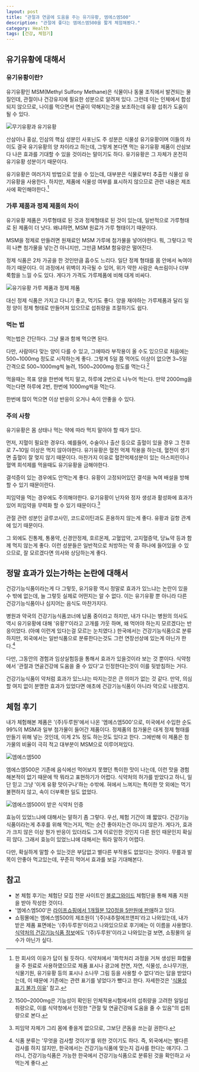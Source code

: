 ```yaml
---
layout: post
title: "관절과 연골에 도움을 주는 유기유황, 엠에스엠500"
description: "관절에 좋다는 엠에스엠500을 짧게 체험해봤다."
category: Health
tags: [건강, 체험기]
---
```


## 유기유황에 대해서

### 유기유황이란?

유기유황인 MSM(Methyl Sulfony Methane)은 식물이나 동물 조직에서 발견되는 물질인데, 관절이나 건강유지에 필요한 성분으로 알려져 있다. 그런데 이는 인체에서 합성되지 않으므로, 나이를 먹으면서 연골이 약해지는것을 보조하는데 유황 섭취가 도움이 될 수 있다.

![무기유황과 유기유황](https://lh5.googleusercontent.com/-Tu4t73TWdo8/VQ7E4iVCQYI/AAAAAAAAPIE/rvwrZy6bSJs/w518/sulphur-vs-msm.jpg "일반적으로 '유황'하면 떠올리는 황(Sulphur)과 달리 유기유황(MSM)은 순백색을 띤다.")

산삼이나 홍삼, 인삼의 핵심 성분인 사포닌도 주 성분은 식물성 유기유황이며 이들의 차이도 결국 유기유황의 양 차이라고 하는데, 그렇게 본다면 먹는 유기유황 제품이 산삼보다 나은 효과를 기대할 수 있을 것이라는 말이기도 하다. 유기유황은 그 자체가 온전히 유기유황 성분이기 때문이다.

유기유황은 여러가지 방법으로 얻을 수 있는데, 대부분은 식물로부터 추출한 식물성 유기유황을 사용한다. 하지만, 제품에 식물성 여부를 표시하지 않으므로 관련 내용은 제조사에 확인해야한다.[^1]

[^1]: 한 회사의 이유가 답이 될 듯하다. 식약처에서 '화학처리 과정을 거쳐 생성된 화합물을 주 원료로 사용하였으므로 제품 표시나 광고에 천연, 자연, 식물성, 소나무기원, 식물기원, 유기유황 등의 표시나 소나무 그림 등을 사용할 수 없다'라는 답을 받았다는데, 이 때문에 기존에는 관련 표기를 넣었다가 뺐다고 한다. 자세한것은 '[식물성 표기 불가 이유](http://cafe.daum.net/treemsm/ThJp/1)' 참고.

### 가루 제품과 정제 제품의 차이

유기유황 제품은 가루형태로 된 것과 정제형태로 된 것이 있는데, 일반적으로 가루형태로 된 제품이 더 낫다. 왜냐하면, MSM 원료가 가루 형태이기 때문이다.

MSM을 정제로 만들려면 원재료인 MSM 가루에 첨가물을 넣어야한다. 뭐, 그렇다고 딱히 나쁜 첨가물을 넣는건 아니지만, 그만큼 MSM 함유량은 떨어진다.

정제 식품은 2차 가공을 한 것인만큼 흡수도 느리다. 일단 정제 형태를 몸 안에서 녹여야 하기 때문이다. 이 과정에서 위벽이 자극될 수 있어, 위가 약한 사람은 속쓰림이나 더부룩함을 느낄 수도 있다. 게다가 가격도 가루제품에 비해 대게 비싸다.

![유기유황 가루 제품과 정제 제품](https://lh6.googleusercontent.com/-1QP-1q8tsQo/VQ7HYIjDRsI/AAAAAAAAPIs/kzN2OOILX9g/s0/msm-products.jpg "제품 자체로는 가루 제품이, 편의성으로는 정제 제품이 더 낫다.")

대신 정제 식품은 가지고 다니기 좋고, 먹기도 좋다. 양을 재야하는 가루제품과 달리 일정 양이 정제 형태로 만들어져 있으므로 섭취량을 조절하기도 쉽다.

### 먹는 법

먹는법은 간단하다.
그냥 물과 함께 먹으면 된다.

다만, 사람마다 맞는 양이 다를 수 있고, 그에따라 부작용이 올 수도 있으므로 처음에는 500~1000mg 정도로 시작하는게 좋다. 그렇게 5일 쯤 먹어도 이상이 없으면 3~5일 간격으로 500~1000mg씩 늘려, 1500~2000mg 정도를 먹는다.[^2]

[^2]: 1500~2000mg은 기능성이 확인된 인체적용시험에서의 섭취량을 고려한 일일섭취량으로, 이를 식약청에서 인정한 "관절 및 연골건강에 도움을 줄 수 있음"의 섭취량으로 본다.

먹을때는 목표 양을 한번에 먹지 말고, 하루에 2번으로 나누어 먹는다. 만약 2000mg을 먹는다면 하루에 2번, 한번에 1000mg씩을 먹는다.

한번에 많이 먹으면 이상 반응이 오거나 속이 안좋을 수 있다.

### 주의 사항

유기유황은 몸 상태나 먹는 약에 따라 먹지 말아야 할 때가 있다.

먼저, 지혈이 필요한 경우다.
예를들어, 수술이나 출산 등으로 출혈이 있을 경우 그 전후로 7~10일 이상은 먹지 않아야한다.
유기유황은 혈전 억제 작용을 하는데, 혈전이 생기면 출혈이 잘 멎지 않기 때문이다.
마찬가지 이유로 혈전억제성분이 있는 아스피린이나 혈액 희석제를 먹을때도 유기유황을 금해야한다.

결석증이 있는 경우에도 안먹는게 좋다. 유황이 고정되어있던 결석을 녹여 배설을 방해할 수 있기 때문이란다.

피임약을 먹는 경우에도 주의해야한다. 유기유황이 난자와 정자 생성과 활성화에 효과가 있어 피임약을 무력화 할 수 있기 때문이다.[^3]

[^3]: 피임약 자체가 그리 몸에 좋을게 없으므로, 그보단 콘돔을 쓰는걸 권한다.

관절 관련 성분인 글루코사민, 코드로이틴과도 혼용하지 않는게 좋다. 유황과 길항 관계에 있기 때문이다.

그 외에도 진통제, 통풍약, 신경안정제, 호르몬제, 고혈압약, 고지혈증약, 당뇨약 등과 함께 먹지 않는게 좋다. 이런 성분들은 일반적으로 처방하는 약 중 하나에 들어있을 수 있으므로, 잘 모르겠다면 의사와 상담하는게 좋다.

## 정말 효과가 있는가하는 논란에 대해서

건강기능식품이라는게 다 그렇듯, 유기유황 역시 정말로 효과가 있느냐는 논란이 있을 수 밖에 없는데, 늘 그렇듯 실제로 어떤지는 알 수 없다.
이는 유기유황 뿐 아니라 다른 건강기능식품이나 심지어는 음식도 마찬가지다.

병원과 약국의 건강기능식품코너에 납품 중이라고 하지만, 내가 다니는 병원의 의사도 역시 유기유황에 대해 '유황?'이라고 고개를 갸웃 하며, 왜 먹어야 하는지 모르겠다는 반응이었다. (아예 이런게 있다는걸 모르는 눈치였다.)
한국에서는 건강기능식품으로 분류하지만, 외국에서는 일반식품으로 분류한다는것도 그런 연장선상에 있는게 아닌가 한다.[^4]

[^4]: 식품 분류는 '무엇을 검사할 것이가'를 위한 것이기도 하다. 즉, 외국에서는 별다른 검사를 하지 않지만, 한국에서는 건강기능식품에 맞는지 검사를 한다는 얘기다. 그러니, 건강기능식품은 가능한 한국에서 건강기능식품으로 분류된 것을 확인하고 사먹는게 좋다.

다만, 그동안의 경험과 임상실험등을 통해서 효과가 있을것이라 보는 것 뿐이다.
식약청에서 '관절과 연골건강에 도움을 줄 수 있다'고 인정한다는것이 이를 뒷받침하는 거다.

건강기능식품이 약처럼 효과가 있느냐는 따지는것은 큰 의미가 없는 것 같다. 만약, 의심할 여지 없이 분명한 효과가 있었다면 애초에 건강기능식품이 아니라 약으로 나왔겠지.

## 체험 후기

내가 체험해본 제품은 '(주)두루원'에서 나온 '엠에스엠500'으로, 미국에서 수입한 순도 99%의 MSM과 일부 첨가물이 들어간 제품이다. 정제품의 첨가물은 대게 정제 형태를 만들기 위해 넣는 것인데, 이게 2% 정도 하는것도 있다고 한다. 그에반해 이 제품은 첨가물의 비율이 극히 적고 대부분이 MSM으로 이루어져있다.

![엠에스엠500](https://lh4.googleusercontent.com/-PrVhsVXEHHc/VQ7IN84Z7WI/AAAAAAAAPI8/iYBaFGgap-k/s0/msm500.jpg "엠에스엠500은 미국산 순도 99%의 MSM을 사용했으며, MSM 비율이 높은 제품이다.")

엠에스엠500은 기존에 음식에선 먹어보지 못했던 특이한 맛이 나는데, 이런 맛을 경험해본적이 없기 때문에 딱 뭐라고 표현하기가 어렵다. 식약처의 허가를 받았다고 하니, 일단 믿고 그냥 '이게 유황 맛이구나'하는 수밖에. 혀에서 느껴지는 특이한 맛 외에는 먹기 불편하지 않고, 속이 더부룩한 일도 없었다.

![엠에스엠500이 받은 식약처 인증](https://lh5.googleusercontent.com/-knGaQXephpI/VQ7HQUwDrPI/AAAAAAAAPIc/KO4F3V4n0ms/w300/msm500-certs.jpg "엠에스엠500은 건강기능식품과 GMP 인증을 받았다.")

효능이 있었느냐에 대해서는 말하기 좀 그렇다.
우선, 체험 기간이 꽤 짧았다.
건강기능식품이라는게 추후를 위해 먹는거지, 먹는 순간 좋아지는건 아니지 않은가.
게다가, 효과가 크지 않은 이상 뭔가 반응이 있더라도 그게 이로인한 것인지 다른 원인 때문인지 확실히 않다.
그래서 효능이 있었느냐에 대해서는 뭐라 말하기 어렵다.

다만, 확실하게 말할 수 있는것은 부담없고 별다른 부작용도 없었다는 것이다.
무릎과 발목이 안좋아 먹고있는데, 꾸준히 먹어서 효과를 보길 기대해본다.

## 참고

- 본 체험 후기는 체험단 모집 전문 사이트인 [블로그와이드](www.blogwide.kr) 체험단을 통해 제품 지원을 받아 작성한 것이다.
- '엠에스엠500'은 [라이프쇼핑에서 1개월분 120정을 5만원에 판매](http://lifeshopping.net/index.php?channel=view&uid=160)하고 있다.
- 쇼핑몰에는 엠에스엠500의 제조원이 '(주)내추럴에프앤피'라고 나와있는데, 내가 받은 제품 표면에는 '(주)두루원'이라고 나와있으므로 후기에는 이 이름을 사용했다. [식약처의 건강기능식품 정보](http://www.foodnara.go.kr/hfoodi/main/sub.jsp?pageCode=188&viewType=view&intUPSOSNO=33863&intATCLPRDSNO=200150&intRNUM=1)에도 '(주)두루원'이라고 나와있는걸 보면, 쇼핑몰의 실수가 아닌가 싶다.
